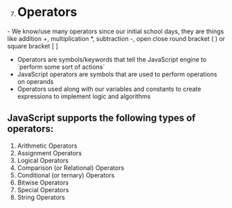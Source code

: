 7.  # Operators

\- We know/use many operators since our initial school days, they are things like addition +, multiplication \*, subtraction -, open close round bracket ( ) or square bracket \[ \]

- Operators are symbols/keywords that tell the JavaScript engine to \`perform some sort of actions\`
- JavaScript operators are symbols that are used to perform operations on operands
- Operators used along with our variables and constants to create expressions to implement logic and algorithms

## JavaScript supports the following types of operators:

1.  Arithmetic Operators
2.  Assignment Operators
3.  Logical Operators
4.  Comparison (or Relational) Operators
5.  Conditional (or ternary) Operators
6.  Bitwise Operators
7.  Special Operators
8.  String Operators
